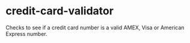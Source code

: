 # credit-card-validator
Checks to see if a credit card number is a valid AMEX, Visa or American Express number.
